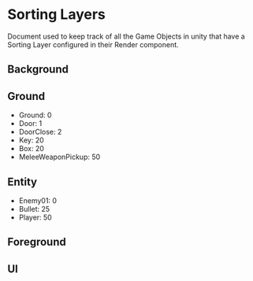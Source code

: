 # Sorting Layers

Document used to keep track of all the Game Objects in unity that have a Sorting Layer configured in their Render component.

## Background

## Ground

- Ground: 0
- Door: 1
- DoorClose: 2
- Key: 20
- Box: 20
- MeleeWeaponPickup: 50

## Entity

- Enemy01: 0
- Bullet: 25
- Player: 50

## Foreground

## UI

